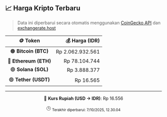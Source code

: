 

<!-- HARGA_KRIPTO -->
## 📈 Harga Kripto Terbaru

> Data ini diperbarui secara otomatis menggunakan [CoinGecko API](https://www.coingecko.com/) dan [exchangerate.host](https://exchangerate.host/)

<div align="center">

| 🪙 Token | 💰 Harga (IDR) |
|:------:|---------------:|
| 🟠 **Bitcoin (BTC)**   | Rp 2.062.932.561 |
| 🔵 **Ethereum (ETH)**  | Rp 78.104.744 |
| 🟣 **Solana (SOL)**    | Rp 3.888.377 |
| 🟢 **Tether (USDT)**   | Rp 16.565 |

---

💱 **Kurs Rupiah (USD → IDR)**: Rp 16.556

🕒 <sub>Terakhir diperbarui: 7/10/2025, 12.30.04</sub>

</div>
<!-- /HARGA_KRIPTO -->